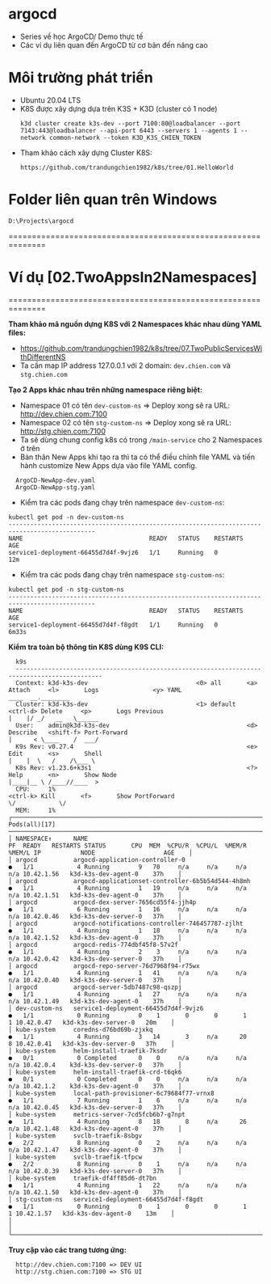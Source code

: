 # argocd
- Series về học ArgoCD/ Demo thực tế
- Các ví dụ liên quan đến ArgoCD từ cơ bản đến nâng cao<br/>

# Môi trường phát triển
- Ubuntu 20.04 LTS
- K8S được xây dựng dựa trên K3S + K3D (cluster có 1 node)
  ```shell
  k3d cluster create k3s-dev --port 7100:80@loadbalancer --port 7143:443@loadbalancer --api-port 6443 --servers 1 --agents 1 --network common-network --token K3D_K3S_CHIEN_TOKEN
  ```
- Tham khảo cách xây dựng Cluster K8S:
  ```shell
  https://github.com/trandungchien1982/k8s/tree/01.HelloWorld
  ```
  
# Folder liên quan trên Windows
```
D:\Projects\argocd
```

==============================================================

# Ví dụ [02.TwoAppsIn2Namespaces]
==============================================================


**Tham khảo mã nguồn dựng K8S với 2 Namespaces khác nhau dùng YAML files:**
- https://github.com/trandungchien1982/k8s/tree/07.TwoPublicServicesWithDifferentNS
- Ta cần map IP address 127.0.0.1 với 2 domain: `dev.chien.com` và `stg.chien.com`

**Tạo 2 Apps khác nhau trên những namespace riêng biệt:**<br/>
- Namespace 01 có tên `dev-custom-ns` => Deploy xong sẽ ra URL: http://dev.chien.com:7100
- Namespace 02 có tên `stg-custom-ns` => Deploy xong sẽ ra URL: http://stg.chien.com:7100
- Ta sẽ dùng chung config k8s có trong `/main-service` cho 2 Namespaces ở trên
- Bản thân New Apps khi tạo ra thì ta có thể điều chỉnh file YAML và tiến hành customize New Apps dựa vào file YAML config.
```shell
  ArgoCD-NewApp-dev.yaml
  ArgoCD-NewApp-stg.yaml
```

- Kiểm tra các pods đang chạy trên namespace `dev-custom-ns`:
```shell
kubectl get pod -n dev-custom-ns
----------------------------------------------------------------------------------------------
NAME                                   READY   STATUS    RESTARTS   AGE
service1-deployment-66455d7d4f-9vjz6   1/1     Running   0          12m
```

- Kiểm tra các pods đang chạy trên namespace `stg-custom-ns`:
```shell
kubectl get pod -n stg-custom-ns
----------------------------------------------------------------------------------------------
NAME                                   READY   STATUS    RESTARTS   AGE
service1-deployment-66455d7d4f-f8gdt   1/1     Running   0          6m33s
```

**Kiểm tra toàn bộ thông tin K8S dùng K9S CLI:**
```shell
  k9s
  ----------------------------------------------------------------------------------------------
  Context: k3d-k3s-dev                              <0> all       <a>      Attach     <l>       Logs               <y> YAML                                          ____  __.________        
  Cluster: k3d-k3s-dev                              <1> default   <ctrl-d> Delete     <p>       Logs Previous                                                       |    |/ _/   __   \______ 
  User:    admin@k3d-k3s-dev                                      <d>      Describe   <shift-f> Port-Forward                                                        |      < \____    /  ___/ 
  K9s Rev: v0.27.4                                                <e>      Edit       <s>       Shell                                                               |    |  \   /    /\___ \  
  K8s Rev: v1.23.6+k3s1                                           <?>      Help       <n>       Show Node                                                           |____|__ \ /____//____  > 
  CPU:     1%                                                     <ctrl-k> Kill       <f>       Show PortForward                                                            \/            \/  
  MEM:     1%                                                                                                                                                                                 
┌────────────────────────────────────────────────────────────────────────────────────── Pods(all)[17] ──────────────────────────────────────────────────────────────────────────────────────┐
│ NAMESPACE↑      NAME                                                PF  READY   RESTARTS STATUS       CPU  MEM  %CPU/R  %CPU/L  %MEM/R  %MEM/L IP           NODE                   AGE    │
│ argocd          argocd-application-controller-0                     ●   1/1            4 Running        9   70     n/a     n/a     n/a     n/a 10.42.1.56   k3d-k3s-dev-agent-0    37h    │
│ argocd          argocd-applicationset-controller-6b5b54d544-4h8mh   ●   1/1            4 Running        1   19     n/a     n/a     n/a     n/a 10.42.1.51   k3d-k3s-dev-agent-0    37h    │
│ argocd          argocd-dex-server-7656cd55f4-jjh4p                  ●   1/1            6 Running        1   16     n/a     n/a     n/a     n/a 10.42.0.46   k3d-k3s-dev-server-0   37h    │
│ argocd          argocd-notifications-controller-746457787-zjlht     ●   1/1            4 Running        1   18     n/a     n/a     n/a     n/a 10.42.1.52   k3d-k3s-dev-agent-0    37h    │
│ argocd          argocd-redis-774dbf45f8-57v2f                       ●   1/1            4 Running        2    3     n/a     n/a     n/a     n/a 10.42.0.42   k3d-k3s-dev-server-0   37h    │
│ argocd          argocd-repo-server-76d7968f94-r75wx                 ●   1/1            4 Running        1   41     n/a     n/a     n/a     n/a 10.42.0.40   k3d-k3s-dev-server-0   37h    │
│ argocd          argocd-server-5db7487c98-qszpj                      ●   1/1            4 Running        1   27     n/a     n/a     n/a     n/a 10.42.1.49   k3d-k3s-dev-agent-0    37h    │
│ dev-custom-ns   service1-deployment-66455d7d4f-9vjz6                ●   1/1            0 Running        0    1       0       0       1       1 10.42.0.47   k3d-k3s-dev-server-0   20m    │
│ kube-system     coredns-d76bd69b-zjxkq                              ●   1/1            4 Running        3   14       3     n/a      20       8 10.42.0.41   k3d-k3s-dev-server-0   37h    │
│ kube-system     helm-install-traefik-7ksdr                          ●   0/1            0 Completed      0    0     n/a     n/a     n/a     n/a 10.42.0.4    k3d-k3s-dev-server-0   37h    │
│ kube-system     helm-install-traefik-crd-t6qk6                      ●   0/1            0 Completed      0    0     n/a     n/a     n/a     n/a 10.42.1.2    k3d-k3s-dev-agent-0    37h    │
│ kube-system     local-path-provisioner-6c79684f77-vrnx8             ●   1/1            7 Running        1    6     n/a     n/a     n/a     n/a 10.42.0.45   k3d-k3s-dev-server-0   37h    │
│ kube-system     metrics-server-7cd5fcb6b7-g7npt                     ●   1/1            4 Running        8   18       8     n/a      26     n/a 10.42.1.48   k3d-k3s-dev-agent-0    37h    │
│ kube-system     svclb-traefik-8sbgv                                 ●   2/2            8 Running        0    2     n/a     n/a     n/a     n/a 10.42.1.47   k3d-k3s-dev-agent-0    37h    │
│ kube-system     svclb-traefik-tfpcw                                 ●   2/2            8 Running        0    1     n/a     n/a     n/a     n/a 10.42.0.39   k3d-k3s-dev-server-0   37h    │
│ kube-system     traefik-df4ff85d6-dt7bn                             ●   1/1            4 Running        1   22     n/a     n/a     n/a     n/a 10.42.1.50   k3d-k3s-dev-agent-0    37h    │
│ stg-custom-ns   service1-deployment-66455d7d4f-f8gdt                ●   1/1            0 Running        0    1       0       0       1       1 10.42.1.57   k3d-k3s-dev-agent-0    13m    │
│                                                                                                                                                                                           │
└───────────────────────────────────────────────────────────────────────────────────────────────────────────────────────────────────────────────────────────────────────────────────────────┘
```

**Truy cập vào các trang tương ứng:**
```shell
  http://dev.chien.com:7100 => DEV UI
  http://stg.chien.com:7100 => STG UI
```
